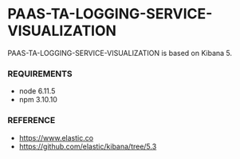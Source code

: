 # PAAS-TA-LOGGING-SERVICE-VISUALIZATION
 
  PAAS-TA-LOGGING-SERVICE-VISUALIZATION is based on Kibana 5.
 
### REQUIREMENTS
- node 6.11.5
- npm 3.10.10

### REFERENCE 
- https://www.elastic.co
- https://github.com/elastic/kibana/tree/5.3

